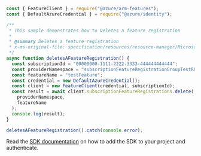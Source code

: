 ```javascript
const { FeatureClient } = require("@azure/arm-features");
const { DefaultAzureCredential } = require("@azure/identity");

/**
 * This sample demonstrates how to Deletes a feature registration
 *
 * @summary Deletes a feature registration
 * x-ms-original-file: specification/resources/resource-manager/Microsoft.Features/stable/2021-07-01/examples/FeatureRegistration/SubscriptionFeatureRegistrationDELETE.json
 */
async function deletesAFeatureRegistration() {
  const subscriptionId = "00000000-1111-2222-3333-444444444444";
  const providerNamespace = "subscriptionFeatureRegistrationGroupTestRG";
  const featureName = "testFeature";
  const credential = new DefaultAzureCredential();
  const client = new FeatureClient(credential, subscriptionId);
  const result = await client.subscriptionFeatureRegistrations.delete(
    providerNamespace,
    featureName
  );
  console.log(result);
}

deletesAFeatureRegistration().catch(console.error);
```

Read the [SDK documentation](https://github.com/Azure/azure-sdk-for-js/blob/%40azure%2Farm-features_3.0.1/sdk/features/arm-features/README.md) on how to add the SDK to your project and authenticate.
